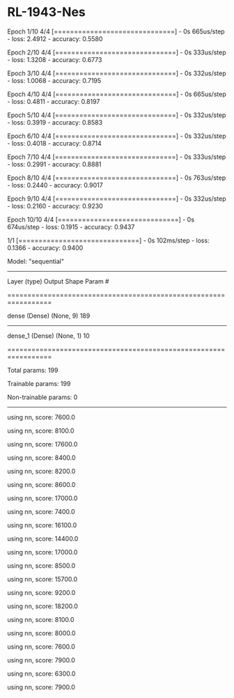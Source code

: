# RL-1943-Nes
Epoch 1/10
4/4 [==============================] - 0s 665us/step - loss: 2.4912 - accuracy: 0.5580

Epoch 2/10
4/4 [==============================] - 0s 333us/step - loss: 1.3208 - accuracy: 0.6773

Epoch 3/10
4/4 [==============================] - 0s 332us/step - loss: 1.0068 - accuracy: 0.7195

Epoch 4/10
4/4 [==============================] - 0s 665us/step - loss: 0.4811 - accuracy: 0.8197

Epoch 5/10
4/4 [==============================] - 0s 332us/step - loss: 0.3919 - accuracy: 0.8583

Epoch 6/10
4/4 [==============================] - 0s 332us/step - loss: 0.4018 - accuracy: 0.8714

Epoch 7/10
4/4 [==============================] - 0s 333us/step - loss: 0.2991 - accuracy: 0.8881

Epoch 8/10
4/4 [==============================] - 0s 763us/step - loss: 0.2440 - accuracy: 0.9017

Epoch 9/10
4/4 [==============================] - 0s 332us/step - loss: 0.2160 - accuracy: 0.9230

Epoch 10/10
4/4 [==============================] - 0s 674us/step - loss: 0.1915 - accuracy: 0.9437

1/1 [==============================] - 0s 102ms/step - loss: 0.1366 - accuracy: 0.9400

Model: "sequential"

_________________________________________________________________

Layer (type)                 Output Shape              Param #

=================================================================

dense (Dense)                (None, 9)                 189

_________________________________________________________________

dense_1 (Dense)              (None, 1)                 10

=================================================================

Total params: 199

Trainable params: 199

Non-trainable params: 0

_______________________________________________________________
using nn, score:  7600.0

using nn, score:  8100.0

using nn, score:  17600.0

using nn, score:  8400.0

using nn, score:  8200.0

using nn, score:  8600.0

using nn, score:  17000.0

using nn, score:  7400.0

using nn, score:  16100.0

using nn, score:  14400.0

using nn, score:  17000.0

using nn, score:  8500.0

using nn, score:  15700.0

using nn, score:  9200.0

using nn, score:  18200.0

using nn, score:  8100.0

using nn, score:  8000.0

using nn, score:  7600.0

using nn, score:  7900.0

using nn, score:  6300.0

using nn, score:  7900.0
